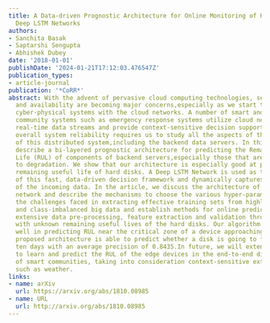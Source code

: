 ```yaml
---
title: A Data-driven Prognostic Architecture for Online Monitoring of Hard Disks Using
  Deep LSTM Networks
authors:
- Sanchita Basak
- Saptarshi Sengupta
- Abhishek Dubey
date: '2018-01-01'
publishDate: '2024-01-21T17:12:03.476547Z'
publication_types:
- article-journal
publication: '*CoRR*'
abstract: With the advent of pervasive cloud computing technologies, service reliability
  and availability are becoming major concerns,especially as we start to integrate
  cyber-physical systems with the cloud networks. A number of smart and connected
  community systems such as emergency response systems utilize cloud networks to analyze
  real-time data streams and provide context-sensitive decision support.Improving
  overall system reliability requires us to study all the aspects of the end-to-end
  of this distributed system,including the backend data servers. In this paper, we
  describe a bi-layered prognostic architecture for predicting the Remaining Useful
  Life (RUL) of components of backend servers,especially those that are subjected
  to degradation. We show that our architecture is especially good at predicting the
  remaining useful life of hard disks. A Deep LSTM Network is used as the backbone
  of this fast, data-driven decision framework and dynamically captures the pattern
  of the incoming data. In the article, we discuss the architecture of the neural
  network and describe the mechanisms to choose the various hyper-parameters. We describe
  the challenges faced in extracting effective training sets from highly unorganized
  and class-imbalanced big data and establish methods for online predictions with
  extensive data pre-processing, feature extraction and validation through test sets
  with unknown remaining useful lives of the hard disks. Our algorithm performs especially
  well in predicting RUL near the critical zone of a device approaching failure.The
  proposed architecture is able to predict whether a disk is going to fail in next
  ten days with an average precision of 0.8435.In future, we will extend this architecture
  to learn and predict the RUL of the edge devices in the end-to-end distributed systems
  of smart communities, taking into consideration context-sensitive external features
  such as weather.
links:
- name: arXiv
  url: https://arxiv.org/abs/1810.08985
- name: URL
  url: http://arxiv.org/abs/1810.08985
---
```

